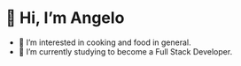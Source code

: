 # 👋 Hi, I’m Angelo
* 👀 I’m interested in cooking and food in general.
* 🌱 I’m currently studying to become a Full Stack Developer.

<!---
AngeloAdd/AngeloAdd is a ✨ special ✨ repository because its `README.md` (this file) appears on your GitHub profile.
You can click the Preview link to take a look at your changes.
--->

